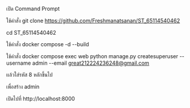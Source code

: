 เปิด Command Prompt 

ใช้คำสั่ง git clone https://github.com/Freshmanatsanan/ST_65114540462

cd ST_65114540462 

ใช้คำสั่ง docker compose -d --build 

ใช้คำสั่ง docker compose exec web python manage.py createsuperuser --username admin --email great212224236248@gmail.com   

เเล้วใส่รหัส 8 หลักขึ้นไป

เพื่อสร้าง admin 

เปิดไปที่ http://localhost:8000